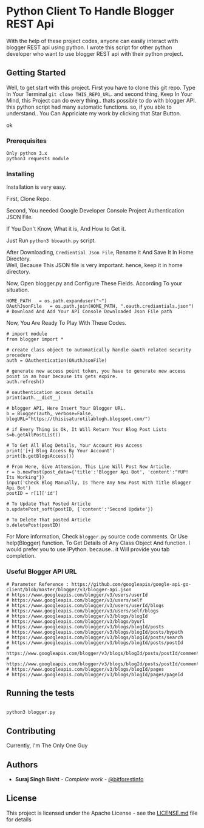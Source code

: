 # Python Client To Handle Blogger REST Api

With the help of these project codes, anyone can easily interact with blogger REST api using python. I wrote this script for other python developer who want to use blogger REST api with their python project. 

## Getting Started

Well, to get start with this project. First you have to clone this git repo. Type In Your Terminal `git clone THIS_REPO_URL`.
and second thing, Keep In Your Mind, this Project can do every thing.. thats possible to do with blogger API. this python script had many automatic functions.
so, if you able to understand.. You Can Appriciate my work by clicking that Star Button.

ok 

### Prerequisites

```
Only python 3.x
python3 requests module

```

### Installing

Installation is very easy. 

First, Clone Repo.  

Second, You needed Google Developer Console Project Authentication JSON File.  

If You Don't Know, What it is, And How to Get it.  

Just Run `python3 bboauth.py` script.  

After Downloading, `Crediential Json File`, Rename it And Save It In Home Directory.  
Well, Because This JSON file is very important. hence, keep it in home directory.

Now, Open blogger.py and Configure These Fields. According To your situation.

```
HOME_PATH   = os.path.expanduser("~")
OAuthJsonFile   = os.path.join(HOME_PATH, ".oauth.crediantials.json") # Download And Add Your API Console Downloaded Json File path
``` 

Now, You Are Ready To Play With These Codes.
```
# import module
from blogger import *

# create class object to automatically handle oauth related security procedure
auth = OAuthentication(OAuthJsonFile)

# generate new access point token, you have to generate new access point in an hour because its gets expire.
auth.refresh() 

# oauthentication access details
print(auth.__dict__)

# blogger API, Here Insert Your Blogger URL.
b = Blogger(auth, verbose=False, blogURL="https://thisisaturotilablogh.blogspot.com/")

# if Every Thing is Ok, It Will Return Your Blog Post Lists
s=b.getAllPostList()

# To Get All Blog Details, Your Account Has Access
print('[+] Blog Access By Your Account')
print(b.getBlogsAccess())

# From Here, Give Attension, This Line Will Post New Article.
r = b.newPost(post_data={'title':'Blogger Api Bot', 'content':"YUP! Its Working"})
input('Check Blog Manually, Is There Any New Post With Title Blogger Api Bot')
postID = r[1]['id']
    
# To Update That Posted Article
b.updatePost_soft(postID, {'content':'Second Update'})

# To Delete That posted Article
b.deletePost(postID)

```

For More information, Check `blogger.py` source code comments. Or Use help(Blogger) function. To Get Details of Any Class Object And function.
I would prefer you to use IPython. because.. it Will provide you tab completion.


### Useful Blogger API URL

```
# Parameter Reference : https://github.com/googleapis/google-api-go-client/blob/master/blogger/v3/blogger-api.json    
# https://www.googleapis.com/blogger/v3/users/userId
# https://www.googleapis.com/blogger/v3/users/self
# https://www.googleapis.com/blogger/v3/users/userId/blogs
# https://www.googleapis.com/blogger/v3/users/self/blogs
# https://www.googleapis.com/blogger/v3/blogs/blogId
# https://www.googleapis.com/blogger/v3/blogs/byurl
# https://www.googleapis.com/blogger/v3/blogs/blogId/posts
# https://www.googleapis.com/blogger/v3/blogs/blogId/posts/bypath
# https://www.googleapis.com/blogger/v3/blogs/blogId/posts/search
# https://www.googleapis.com/blogger/v3/blogs/blogId/posts/postId
# https://www.googleapis.com/blogger/v3/blogs/blogId/posts/postId/comments
# https://www.googleapis.com/blogger/v3/blogs/blogId/posts/postId/comments/commentId
# https://www.googleapis.com/blogger/v3/blogs/blogId/pages
# https://www.googleapis.com/blogger/v3/blogs/blogId/pages/pageId

```



## Running the tests

```

python3 blogger.py

```


## Contributing

Currently, I'm The Only One Guy

## Authors

* **Suraj Singh Bisht** - *Complete work* - [@bitforestinfo](https://github.com/surajsinghbisht054)

## License

This project is licensed under the Apache License - see the [LICENSE.md](LICENSE.md) file for details


